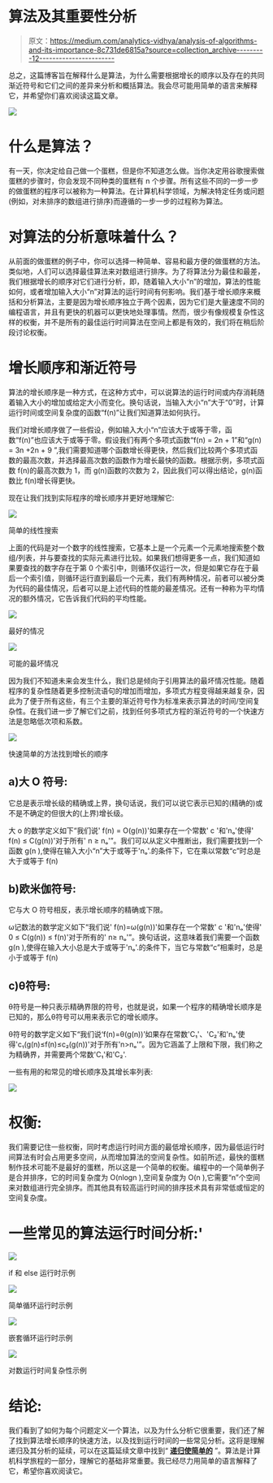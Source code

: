 # 算法及其重要性分析

> 原文：<https://medium.com/analytics-vidhya/analysis-of-algorithms-and-its-importance-8c731de6815a?source=collection_archive---------12----------------------->

总之，这篇博客旨在解释什么是算法，为什么需要根据增长的顺序以及存在的共同渐近符号和它们之间的差异来分析和概括算法。我会尽可能用简单的语言来解释它，并希望你们喜欢阅读这篇文章。

![](img/45c67ddc9f4c8d54cb93d92b6843cc47.png)

# 什么是算法？

有一天，你决定给自己做一个蛋糕，但是你不知道怎么做。当你决定用谷歌搜索做蛋糕的步骤时，你会发现不同种类的蛋糕有 n 个步骤。所有这些不同的一步一步的做蛋糕的程序可以被称为一种算法。在计算机科学领域，为解决特定任务或问题(例如，对未排序的数组进行排序)而遵循的一步一步的过程称为算法。

# 对算法的分析意味着什么？

从前面的做蛋糕的例子中，你可以选择一种简单、容易和最方便的做蛋糕的方法。类似地，人们可以选择最佳算法来对数组进行排序。为了将算法分为最佳和最差，我们根据增长的顺序对它们进行分析，即，随着输入大小“n”的增加，算法的性能如何，或者增加输入大小“n”对算法的运行时间有何影响。我们基于增长顺序来概括和分析算法，主要是因为增长顺序独立于两个因素，因为它们是大量速度不同的编程语言，并且有更快的机器可以更快地处理事情。然而，很少有像规模复杂性这样的权衡，并不是所有的最佳运行时间算法在空间上都是有效的，我们将在稍后阶段讨论权衡。

# **增长顺序和渐近符号**

算法的增长顺序是一种方式，在这种方式中，可以说算法的运行时间或内存消耗随着输入大小的增加或给定大小而变化。换句话说，当输入大小“n”大于“0”时，计算运行时间或空间复杂度的函数“f(n)”让我们知道算法如何执行。

我们对增长顺序做了一些假设，例如输入大小“n”应该大于或等于零，函数“f(n)”也应该大于或等于零。假设我们有两个多项式函数“f(n) = 2n + 1”和“g(n) = 3n +2n + 9 ”,我们需要知道哪个函数增长得更快，然后我们比较两个多项式函数的最高次数，并选择最高次数的函数作为增长最快的函数。根据示例，多项式函数 f(n)的最高次数为 1，而 g(n)函数的次数为 2，因此我们可以得出结论，g(n)函数比 f(n)增长得更快。

现在让我们找到实际程序的增长顺序并更好地理解它:

![](img/711dab6c73fe951de6a448b004ff8ac0.png)

简单的线性搜索

上面的代码是对一个数字的线性搜索，它基本上是一个元素一个元素地搜索整个数组/列表，并与要查找的实际元素进行比较。如果我们想得更多一点，我们知道如果要查找的数字存在于第 0 个索引中，则循环仅运行一次，但是如果它存在于最后一个索引值，则循环运行直到最后一个元素，我们有两种情况，前者可以被分类为代码的最佳情况，后者可以是上述代码的性能的最差情况。还有一种称为平均情况的额外情况，它告诉我们代码的平均性能。

![](img/ff6422a51eb66c802ce401ef73f72c0b.png)

最好的情况

![](img/175c2fcf4b1c1db7544ba096cb788dd3.png)

可能的最坏情况

因为我们不知道未来会发生什么，我们总是倾向于引用算法的最坏情况性能。随着程序的复杂性随着更多控制流语句的增加而增加，多项式方程变得越来越复杂，因此为了便于所有这些，有三个主要的渐近符号作为标准来表示算法的时间/空间复杂性。在我们进一步了解它们之前，找到任何多项式方程的渐近符号的一个快速方法是忽略低次项和系数。

![](img/607a9905c25e4389b1c07b30b54a279d.png)

快速简单的方法找到增长的顺序

## a)大 O 符号:

它总是表示增长级的精确或上界，换句话说，我们可以说它表示已知的(精确的)或不是不确定的但很大的(上界)增长级。

大 o 的数学定义如下“我们说' f(n) = O(g(n))'如果存在一个常数' c '和'nₒ'使得' f(n) ≤ C(g(n))'对于所有' n ≥ nₒ'”。我们可以从定义中推断出，我们需要找到一个函数 g(n ),使得在输入大小“n”大于或等于'nₒ'.的条件下，它在乘以常数“c”时总是大于或等于 f(n)

## b)欧米伽符号:

它与大 O 符号相反，表示增长顺序的精确或下限。

ω记数法的数学定义如下“我们说' f(n)=ω(g(n))'如果存在一个常数' c '和'nₒ'使得' 0 ≤ C(g(n)) ≤ f(n)'对于所有的' n≥ nₒ'”。换句话说，这意味着我们需要一个函数 g(n ),使得在输入大小总是大于或等于'nₒ'.的条件下，当它与常数“c”相乘时，总是小于或等于 f(n)

## c)θ符号:

θ符号是一种只表示精确界限的符号，也就是说，如果一个程序的精确增长顺序是已知的，那么θ符号可以用来表示它的增长顺序。

θ符号的数学定义如下“我们说‘f(n)=θ(g(n))’如果存在常数'C₁'、'C₂'和'nₒ'使得'c₁(g(n)≤f(n)≤c₂(g(n))'对于所有'n>nₒ'”。因为它涵盖了上限和下限，我们称之为精确界，并需要两个常数'C₁'和'C₂'.

一些有用的和常见的增长顺序及其增长率列表:

![](img/452acd79fc9d96b4b7b4a9118188bbf5.png)

# 权衡:

我们需要记住一些权衡，同时考虑运行时间方面的最低增长顺序，因为最低运行时间算法有时会占用更多空间，从而增加算法的空间复杂性。如前所述，最快的蛋糕制作技术可能不是最好的蛋糕，所以这是一个简单的权衡。编程中的一个简单例子是合并排序，它的时间复杂度为 O(nlogn ),空间复杂度为 O(n ),它需要“n”个空间来对数组进行完全排序。而其他具有较高运行时间的排序技术具有非常低或恒定的空间复杂度。

# 一些常见的算法运行时间分析:'

![](img/da3195f5bb1d5135266d8b6f906fb5a4.png)

if 和 else 运行时示例

![](img/d7f747700e3a597fbf9f77d219287d88.png)

简单循环运行时示例

![](img/d9a94cd3b4c58ac9529d3de908e164ff.png)

嵌套循环运行时示例

![](img/fca52b1cc230d2679a5cf8258b032ebd.png)

对数运行时间复杂性示例

# 结论:

我们看到了如何为每个问题定义一个算法，以及为什么分析它很重要，我们还了解了找到算法增长顺序的快速方法，以及找到运行时间的一些常见分析。这将是理解递归及其分析的延续，可以在这篇延续文章中找到“ [**递归使简单的**](/analytics-vidhya/recursion-made-simple-ba1349f1a542) ”。算法是计算机科学旅程的一部分，理解它的基础非常重要。我已经尽力用简单的语言解释了它，希望你喜欢阅读它。